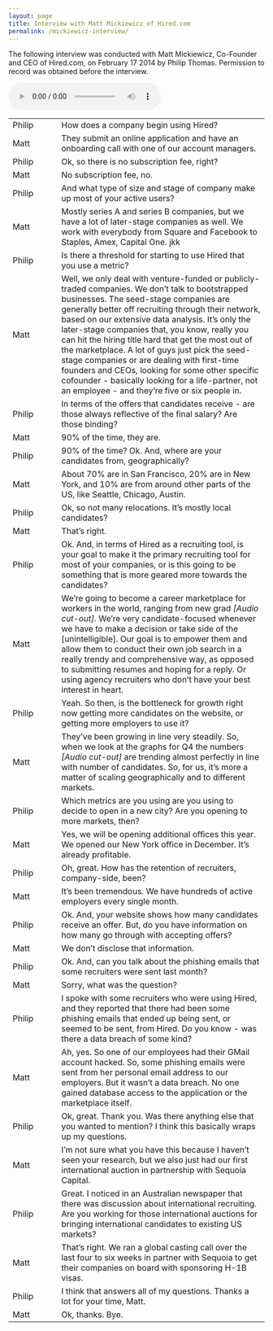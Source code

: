 ```yaml
---
layout: page
title: Interview with Matt Mickiewicz of Hired.com
permalink: /mickiewicz-interview/
---
```


The following interview was conducted with Matt Mickiewicz, Co-Founder and CEO of Hired.com, on February 17 2014 by Philip Thomas. Permission to record was obtained before the interview.

<audio controls>
    <source src="/audio/mickiewicz.mp3" type="audio/mpeg" />
    <source src="/audio/mickiewicz.ogg" type="audio/ogg" />
    <em><a href="/audio/mickiewics.mp3">Download the interview</a></em>
</audio>


<table class="table table-striped table-bordered">
<tr><td style="min-width: 80px">Philip</td><td>
How does a company begin using Hired?
</td>
</td></tr><tr><td>Matt</td><td>They submit an online application and have an onboarding call with one of our account managers. 

</td></tr><tr><td>Philip</td><td>Ok, so there is no subscription fee, right?

</td></tr><tr><td>Matt</td><td>No subscription fee, no. 

</td></tr><tr><td>Philip</td><td>And what type of size and stage of company make up most of your active users? 

</td></tr><tr><td>Matt</td><td>Mostly series A and series B companies, but we have a lot of later-stage companies as well. We work with everybody from Square and Facebook to Staples, Amex, Capital One. 
jkk
</td></tr><tr><td>Philip</td><td>Is there a threshold for starting to use Hired that you use a metric? 

</td></tr><tr><td>Matt</td><td>Well, we only deal with venture-funded or publicly-traded companies. We don’t talk to bootstrapped businesses. The seed-stage companies are generally better off recruiting through their network, based on our extensive data analysis. It’s only the later-stage companies that, you know,  really you can hit the hiring title hard that get the most out of the marketplace. A lot of guys just pick the seed-stage companies or are dealing with first-time founders and CEOs, looking for some other specific cofounder - basically looking for a life-partner, not an employee - and they’re five or six people in. 

</td></tr><tr><td>Philip</td><td> In terms of the offers that candidates receive - are those always reflective of the final salary? Are those binding?

</td></tr><tr><td>Matt</td><td>90% of the time, they are. 

</td></tr><tr><td>Philip</td><td>90% of the time? Ok. And, where are your candidates from, geographically?

</td></tr><tr><td>Matt</td><td>About 70% are in San Francisco, 20% are in New York, and 10% are from around other parts of the US, like Seattle, Chicago, Austin. 

</td></tr><tr><td>Philip</td><td>Ok, so not many relocations. It’s mostly local candidates?

</td></tr><tr><td>Matt</td><td>That’s right. 

</td></tr><tr><td>Philip</td><td>Ok. And, in terms of Hired as a recruiting tool, is your goal to make it the primary recruiting tool for most of your companies, or is this going to be something that is more geared more towards the candidates?

</td></tr><tr><td>Matt</td><td>We’re going to become a career marketplace for workers in the world, ranging from new grad <em>[Audio cut-out]</em>. We’re very candidate-focused whenever we have to make a decision or take side of the [unintelligible]. Our goal is to empower them and allow them to conduct their own job search in a really trendy and comprehensive way, as opposed to submitting resumes and hoping for a reply. Or using agency recruiters who don’t have your best interest in heart. 

</td></tr><tr><td>Philip</td><td>Yeah. So then, is the bottleneck for growth right now getting more candidates on the website, or getting more employers to use it? 

</td></tr><tr><td>Matt</td><td>They’ve been growing in line very steadily. So, when we look at the graphs for Q4 the numbers <em>[Audio cut-out]</em> are trending almost perfectly in line with number of candidates. So, for us, it’s more a matter of scaling geographically and to different markets. 

</td></tr><tr><td>Philip</td><td>Which metrics are you using are you using to decide to open in a new city? Are you opening to more markets, then?

</td></tr><tr><td>Matt</td><td>Yes, we will be opening additional offices this year. We opened our New York office in December. It’s already profitable. 

</td></tr><tr><td>Philip</td><td>Oh, great. How has the retention of recruiters, company-side, been?

</td></tr><tr><td>Matt</td><td>It’s been tremendous. We have hundreds of active employers every single month. 

</td></tr><tr><td>Philip</td><td>Ok. And, your website shows how many candidates receive an offer. But, do you have information on how many go through with accepting offers?

</td></tr><tr><td>Matt</td><td>We don’t disclose that information. 

</td></tr><tr><td>Philip</td><td>Ok. And, can you talk about the phishing emails that some recruiters were sent last month?

</td></tr><tr><td>Matt</td><td>Sorry, what was the question?

</td></tr><tr><td>Philip</td><td>I spoke with some recruiters who were using Hired, and they reported that there had been some phishing emails that ended up being sent, or seemed to be sent, from Hired. Do you know - was there a data breach of some kind? 

</td></tr><tr><td>Matt</td><td>Ah, yes. So one of our employees had their GMail account hacked. So, some phishing emails were sent from her personal email address to our employers. But it wasn’t a data breach. No one gained database access to the application or the marketplace itself. 

</td></tr><tr><td>Philip</td><td>Ok, great. Thank you. Was there anything else that you wanted to mention? I think this basically wraps up my questions. 

</td></tr><tr><td>Matt</td><td>I’m not sure what you have this because I haven’t seen your research, but we also just had our first international auction in partnership with Sequoia Capital. 

</td></tr><tr><td>Philip</td><td>Great. I noticed in an Australian newspaper that there was discussion about international recruiting. Are you working for those international auctions for bringing international candidates to existing US markets?

</td></tr><tr><td>Matt</td><td>That’s right. We ran a global casting call over the last four to six weeks in partner with Sequoia to get their companies on board with sponsoring H-1B visas. 

</td></tr><tr><td>Philip</td><td>I think that answers all of my questions. Thanks a lot for your time, Matt. 

</td></tr><tr><td>Matt</td><td>Ok, thanks. Bye. 
</td></tr></table>
